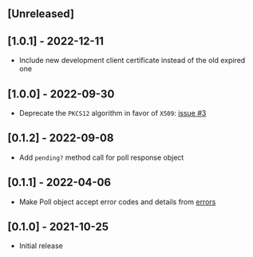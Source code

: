 ## [Unreleased]

## [1.0.1] - 2022-12-11

- Include new development client certificate instead of the old expired one

## [1.0.0] - 2022-09-30

- Deprecate the `PKCS12` algorithm in favor of `X509`: [issue #3](https://github.com/johanhalse/bankid/issues/3)

## [0.1.2] - 2022-09-08

- Add `pending?` method call for poll response object

## [0.1.1] - 2022-04-06

- Make Poll object accept error codes and details from [errors](https://www.bankid.com/utvecklare/guider/teknisk-integrationsguide/graenssnittsbeskrivning/felfall)

## [0.1.0] - 2021-10-25

- Initial release
